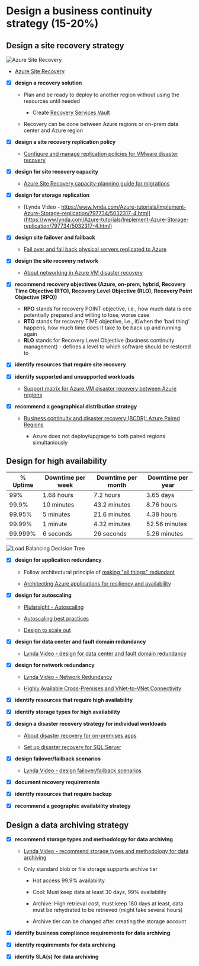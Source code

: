 # Design a business continuity strategy (15-20%)

## Design a site recovery strategy

![Azure Site Recovery](https://azurecomcdn.azureedge.net/cvt-e39d2318588fa389b7221a303fe6d12be1bd24c86e1600ad32ae68cddc73c67e/images/page/services/site-recovery/asr-architecture.png)

- [Azure Site Recovery](https://azure.microsoft.com/en-gb/services/site-recovery/)

- [x] __design a recovery solution__

  - Plan and be ready to deploy to another region without using the resources until needed
    - Create [Recovery Services Vault](https://docs.microsoft.com/en-us/azure/backup/backup-create-rs-vault)

  - Recovery can be done between Azure regions or on-prem data center and Azure region

- [x] __design a site recovery replication policy__

  - [Configure and manage replication policies for VMware disaster recovery](https://docs.microsoft.com/en-us/azure/site-recovery/vmware-azure-set-up-replication)

- [x] __design for site recovery capacity__

  - [Azure Site Recovery capacity-planning guide for migrations](https://docs.microsoft.com/en-us/azure/cloud-solution-provider/migration/on-premises-to-azure-csp/asr-capacity-planning)

- [x] __design for storage replication__

  - [Lynda Video - https://www.lynda.com/Azure-tutorials/Implement-Azure-Storage-replication/797734/5032317-4.html](https://www.lynda.com/Azure-tutorials/Implement-Azure-Storage-replication/797734/5032317-4.html)

- [x] __design site failover and failback__

  - [Fail over and fail back physical servers replicated to Azure](https://docs.microsoft.com/en-us/azure/site-recovery/physical-to-azure-failover-failback)

- [x] __design the site recovery network__

  - [About networking in Azure VM disaster recovery](https://docs.microsoft.com/en-us/azure/site-recovery/azure-to-azure-about-networking)

- [x] __recommend recovery objectives (Azure, on-prem, hybrid, Recovery Time Objective (RTO), Recovery Level Objective (RLO), Recovery Point Objective (RPO))__

  - **RPO** stands for recovery POINT objective, i.e., how much data is one potentially prepared and willing to lose, worse case
  - **RTO** stands for recovery TIME objective, i.e., if/when the ‘bad thing’ happens, how much time does it take to be back up and running again
  - **RLO** stands for Recovery Level Objective (business continuity management) - defines a level to which software should be restored to

- [x] __identify resources that require site recovery__
- [x] __identify supported and unsupported workloads__

  - [Support matrix for Azure VM disaster recovery between Azure regions](https://docs.microsoft.com/en-us/azure/site-recovery/azure-to-azure-support-matrix)
- [x] __recommend a geographical distribution strategy__

  - [Business continuity and disaster recovery (BCDR): Azure Paired Regions](https://docs.microsoft.com/en-us/azure/best-practices-availability-paired-regions)

    - Azure does not deploy/upgrage to both paired regions simultaniously

## Design for high availability

|% Uptime|Downtime per week|Downtime per month|Downtime per year|
|--- |--- |--- |--- |
|99%|1.68 hours|7.2 hours|3.65 days|
|99.9%|10 minutes|43.2 minutes|8.76 hours|
|99.95%|5 minutes|21.6 minutes|4.38 hours|
|99.99%|1 minute|4.32 minutes|52.56 minutes|
|99.999%|6 seconds|26 seconds|5.26 minutes|

![Load Balancing Decision Tree](https://docs.microsoft.com/en-us/azure/architecture/guide/technology-choices/images/load-balancing-decision-tree.png)

- [x] __design for application redundancy__

  - Follow architectural principle of [making "all things" redundant](https://docs.microsoft.com/en-us/azure/architecture/guide/design-principles/redundancy)

  - [Architecting Azure applications for resiliency and availability](https://docs.microsoft.com/en-us/azure/architecture/reliability/architect)

- [x] __design for autoscaling__

  - [Plularsight - Autoscaling](https://www.pluralsight.com/courses/microsoft-azure-autoscaling-developing)

  - [Autoscaling best practices](https://docs.microsoft.com/en-us/azure/architecture/best-practices/auto-scaling)

  - [Design to scale out](https://docs.microsoft.com/en-us/azure/architecture/guide/design-principles/scale-out)

- [x] __design for data center and fault domain redundancy__

  - [Lynda Video - design for data center and fault domain redundancy](https://www.lynda.com/Azure-tutorials/Design-data-center-fault-domain-redundancy/2822056/2267274-4.html)
- [x] __design for network redundancy__

  - [Lynda Video - Network Redundancy](https://www.lynda.com/Azure-tutorials/Network-redundancy-high-availability/2822056/2267275-4.html)

  - [Highly Available Cross-Premises and VNet-to-VNet Connectivity](https://docs.microsoft.com/en-us/azure/vpn-gateway/vpn-gateway-highlyavailable)

- [x] __identify resources that require high availability__
- [x] __identify storage types for high availability__
- [x] __design a disaster recovery strategy for individual workloads__

  - [About disaster recovery for on-premises apps](https://docs.microsoft.com/en-us/azure/site-recovery/site-recovery-workload)

  - [Set up disaster recovery for SQL Server](https://docs.microsoft.com/en-us/azure/site-recovery/site-recovery-sql)

- [x] __design failover/failback scenarios__

  - [Lynda Video - design failover/failback scenarios](https://www.lynda.com/Azure-tutorials/Design-failback/2822056/2267272-4.html)

- [x] __document recovery requirements__
- [x] __identify resources that require backup__
- [x] __recommend a geographic availability strategy__

## Design a data archiving strategy

- [x] __recommend storage types and methodology for data archiving__

  - [Lynda Video - recommend storage types and methodology for data archiving](https://www.lynda.com/Azure-tutorials/Storage-types-methodology-data-archiving/2822056/2267278-4.html)

  - Only standard blob or file storage supports archive tier

    - Hot access 99.9% availability

    - Cool: Must keep data at least 30 days, 99% availability

    - Archive: High retrieval cost, must keep 180 days at least, data must be rehydrated to be retrieved (might take several hours)

    - Archive tier can be changed after creating the storage account

- [x] __identify business compliance requirements for data archiving__
- [x] __identify requirements for data archiving__
- [x] __identify SLA(s) for data archiving__
